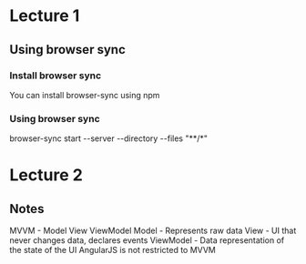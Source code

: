 # Lecture 1

## Using browser sync

### Install browser sync
You can install browser-sync using npm

### Using browser sync
browser-sync start --server --directory --files "**/*"

# Lecture 2

## Notes
MVVM - Model View ViewModel
Model - Represents raw data
View - UI that never changes data, declares events
ViewModel - Data representation of the state of the UI
AngularJS is not restricted to MVVM
